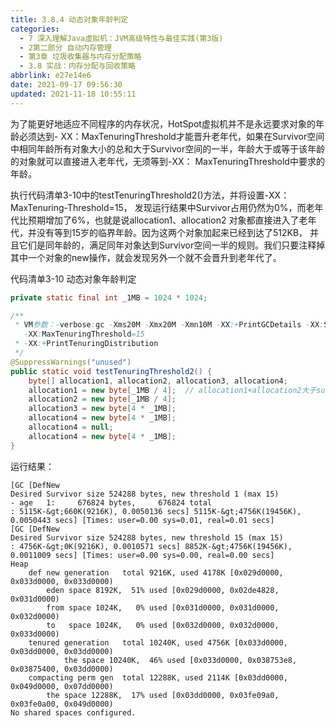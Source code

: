 ```yaml
---
title: 3.8.4 动态对象年龄判定
categories: 
  - 7 深入理解Java虛拟机：JVM高级特性与最佳实践(第3版)
  - 2第二部分 自动内存管理
  - 第3章 垃圾收集器与内存分配策略
  - 3.8 实战：内存分配与回收策略
abbrlink: e27e14e6
date: 2021-09-17 09:56:30
updated: 2021-11-18 10:55:11
---
```

为了能更好地适应不同程序的内存状况，HotSpot虚拟机并不是永远要求对象的年龄必须达到- XX：MaxTenuringThreshold才能晋升老年代，如果在Survivor空间中相同年龄所有对象大小的总和大于Survivor空间的一半，年龄大于或等于该年龄的对象就可以直接进入老年代，无须等到-XX： MaxTenuringThreshold中要求的年龄。

执行代码清单3-10中的testTenuringThreshold2()方法，并将设置-XX：MaxTenuring-Threshold=15， 发现运行结果中Survivor占用仍然为0%，而老年代比预期增加了6%，也就是说allocation1、allocation2 对象都直接进入了老年代，并没有等到15岁的临界年龄。因为这两个对象加起来已经到达了512KB， 并且它们是同年龄的，满足同年对象达到Survivor空间一半的规则。我们只要注释掉其中一个对象的new操作，就会发现另外一个就不会晋升到老年代了。

代码清单3-10 动态对象年龄判定
```java
private static final int _1MB = 1024 * 1024;

/**
 * VM参数：-verbose:gc -Xms20M -Xmx20M -Xmn10M -XX:+PrintGCDetails -XX:SurvivorRatio=8
   -XX:MaxTenuringThreshold=15
 * -XX:+PrintTenuringDistribution
 */
@SuppressWarnings("unused")
public static void testTenuringThreshold2() {
    byte[] allocation1, allocation2, allocation3, allocation4;
    allocation1 = new byte[_1MB / 4];  // allocation1+allocation2大于survivo空间一半
    allocation2 = new byte[_1MB / 4];
    allocation3 = new byte[4 * _1MB];
    allocation4 = new byte[4 * _1MB];
    allocation4 = null;
    allocation4 = new byte[4 * _1MB];
}
```
运行结果：
```
[GC [DefNew
Desired Survivor size 524288 bytes, new threshold 1 (max 15)
- age   1:     676824 bytes,     676824 total
: 5115K-&gt;660K(9216K), 0.0050136 secs] 5115K-&gt;4756K(19456K), 0.0050443 secs] [Times: user=0.00 sys=0.01, real=0.01 secs]
[GC [DefNew
Desired Survivor size 524288 bytes, new threshold 15 (max 15)
: 4756K-&gt;0K(9216K), 0.0010571 secs] 8852K-&gt;4756K(19456K), 0.0011009 secs] [Times: user=0.00 sys=0.00, real=0.00 secs]
Heap
    def new generation   total 9216K, used 4178K [0x029d0000, 0x033d0000, 0x033d0000)
        eden space 8192K,  51% used [0x029d0000, 0x02de4828, 0x031d0000)
        from space 1024K,   0% used [0x031d0000, 0x031d0000, 0x032d0000)
        to   space 1024K,   0% used [0x032d0000, 0x032d0000, 0x033d0000)
    tenured generation   total 10240K, used 4756K [0x033d0000, 0x03dd0000, 0x03dd0000)
            the space 10240K,  46% used [0x033d0000, 0x038753e8, 0x03875400, 0x03dd0000)
    compacting perm gen  total 12288K, used 2114K [0x03dd0000, 0x049d0000, 0x07dd0000)
        the space 12288K,  17% used [0x03dd0000, 0x03fe09a0, 0x03fe0a00, 0x049d0000)
No shared spaces configured.
```
